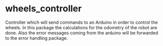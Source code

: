 # wheels_controller
Controller which will send commands to an Arduino in order to control the wheels.
In this package the calculations for the odometry of the robot are done.
Also the error messages coming from the arduino will be forwarded to the error handling package.

